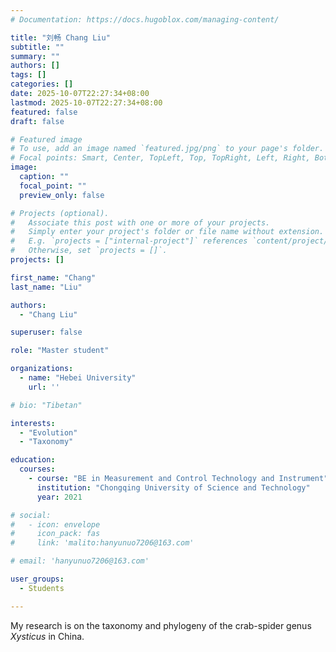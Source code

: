 ```yaml
---
# Documentation: https://docs.hugoblox.com/managing-content/

title: "刘畅 Chang Liu"
subtitle: ""
summary: ""
authors: []
tags: []
categories: []
date: 2025-10-07T22:27:34+08:00
lastmod: 2025-10-07T22:27:34+08:00
featured: false
draft: false

# Featured image
# To use, add an image named `featured.jpg/png` to your page's folder.
# Focal points: Smart, Center, TopLeft, Top, TopRight, Left, Right, BottomLeft, Bottom, BottomRight.
image:
  caption: ""
  focal_point: ""
  preview_only: false

# Projects (optional).
#   Associate this post with one or more of your projects.
#   Simply enter your project's folder or file name without extension.
#   E.g. `projects = ["internal-project"]` references `content/project/deep-learning/index.md`.
#   Otherwise, set `projects = []`.
projects: []

first_name: "Chang"
last_name: "Liu"

authors:
  - "Chang Liu"

superuser: false

role: "Master student"

organizations:
  - name: "Hebei University"
    url: ''

# bio: "Tibetan"

interests:
  - "Evolution"
  - "Taxonomy"

education:
  courses:
    - course: "BE in Measurement and Control Technology and Instrument"
      institution: "Chongqing University of Science and Technology"
      year: 2021

# social:
#   - icon: envelope
#     icon_pack: fas
#     link: 'malito:hanyunuo7206@163.com'

# email: 'hanyunuo7206@163.com'

user_groups:
  - Students

---
```


My research is on the taxonomy and phylogeny of the crab-spider genus *Xysticus* in China.

